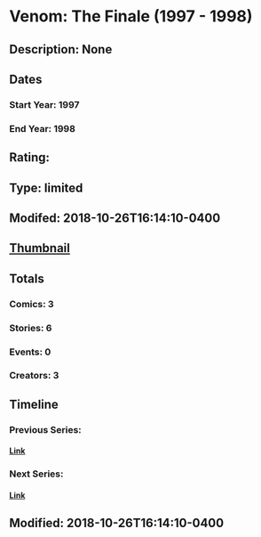 # Venom: The Finale (1997 - 1998)
## Description: None
## Dates
### Start Year: 1997
### End Year: 1998
## Rating: 
## Type: limited
## Modifed: 2018-10-26T16:14:10-0400
## [Thumbnail](http://i.annihil.us/u/prod/marvel/i/mg/3/90/5bd375892b522.jpg)
## Totals
### Comics: 3
### Stories: 6
### Events: 0
### Creators: 3
## Timeline
### Previous Series: 
#### [Link]()
### Next Series: 
#### [Link]()
## Modified: 2018-10-26T16:14:10-0400